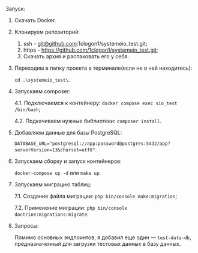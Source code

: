 Запуск:
1. Скачать Docker.

2. Клонируем репозиторий:
	1) ssh - git@github.com:1clogon1/systemeio_test.git; 
	2) https - https://github.com/1clogon1/systemeio_test.git; 
	3) Скачать архив и распаковать его у себя.

3. Переходим в папку проекта в терминале(если не в ней находитесь):

	`cd .\systemeio_test\`.

4. Запускаем composer:
   
	4.1. Подключаемся к контейнеру:
   	`docker compose exec sio_test /bin/bash`;

   	4.2. Подкачиваем нужные библиотеки:
	`composer install`.

6. Добавляем данные для базы PostgreSQL:

   	`DATABASE_URL="postgresql://app:password@postgres:5432/app?serverVersion=13&charset=utf8"`.

7. Запускаем сборку и запуск контейнеров:

  	`docker-compose up -d`
   	или
  	`make up`.

7. Запускаем миграцию таблиц:

  	7.1. Создание файла миграции:
  	`php bin/console make:migration`;

  	7.2. Применение миграции:
  	`php bin/console doctrine:migrations:migrate`.

8. Запросы:

  	Помимо основных эндпоинтов, я добавил еще один — `test-data-db`, предназначенный для загрузки тестовых данных в базу данных.
